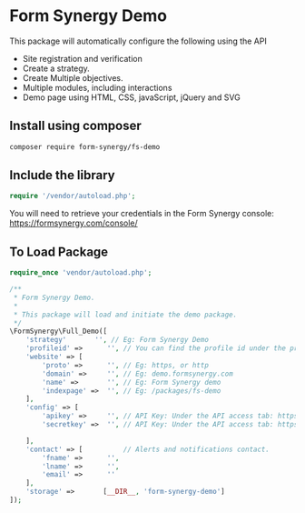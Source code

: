 # Form Synergy Demo

This package will automatically configure the following using the API

* Site registration and verification
* Create a strategy.
* Create Multiple objectives.
* Multiple modules, including interactions
* Demo page using HTML, CSS, javaScript, jQuery and SVG

## Install using composer

``` bash
composer require form-synergy/fs-demo
```

## Include the library

``` php
require '/vendor/autoload.php';
```

You will need to retrieve your credentials in the Form Synergy console: https://formsynergy.com/console/

## To Load Package

``` PHP
require_once 'vendor/autoload.php';

/**
 * Form Synergy Demo.
 * 
 * This package will load and initiate the demo package.
 */
\FormSynergy\Full_Demo([
    'strategy'       '', // Eg: Form Synergy Demo
    'profileid' =>      '', // You can find the profile id under the profile tab: https://formsynergy.com/console/
    'website' => [
        'proto' =>      '', // Eg: https, or http
        'domain' =>     '', // Eg: demo.formsynergy.com
        'name' =>       '', // Eg: Form Synergy demo
        'indexpage' =>  '', // Eg: /packages/fs-demo
    ],
    'config' => [
        'apikey' =>     '', // API Key: Under the API access tab: https://formsynergy.com/console/
        'secretkey' =>  '', // API Key: Under the API access tab: https://formsynergy.com/console/

    ],
    'contact' => [          // Alerts and notifications contact.
        'fname' =>      '', 
        'lname' =>      '',
        'email' =>      ''
    ],
    'storage' =>       [__DIR__, 'form-synergy-demo'] 
]);
```